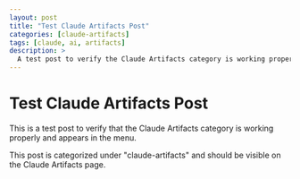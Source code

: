 ```yaml
---
layout: post
title: "Test Claude Artifacts Post"
categories: [claude-artifacts]
tags: [claude, ai, artifacts]
description: >
  A test post to verify the Claude Artifacts category is working properly.
---
```


# Test Claude Artifacts Post

This is a test post to verify that the Claude Artifacts category is working properly and appears in the menu.

This post is categorized under "claude-artifacts" and should be visible on the Claude Artifacts page.